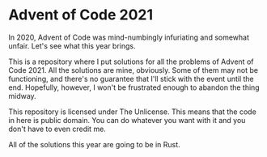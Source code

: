 # Advent of Code 2021
In 2020, Advent of Code was mind-numbingly infuriating and somewhat unfair. Let's see what this year brings.

This is a repository where I put solutions for all the problems of Advent of Code 2021. All the solutions are mine, obviously. Some of them may not be functioning, and there's no guarantee that I'll stick with the event until the end. Hopefully, however, I won't be frustrated enough to abandon the thing midway.

This repository is licensed under The Unlicense. This means that the code in here is public domain. You can do whatever you want with it and you don't have to even credit me.

All of the solutions this year are going to be in Rust.
